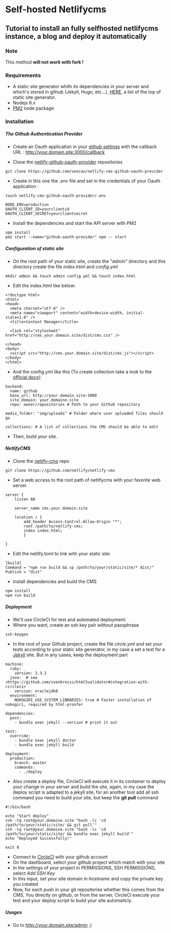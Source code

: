 # Self-hosted Netlifycms
## Tutorial to install an fully selfhosted netlifycms instance, a blog and deploy it automatically

### Note

This method **will not work with fork !**

### Requirements
- A static site generator whith its dependencies in your server and which's stored in github (Jekyll, Hugo, etc...), [HERE](https://www.staticgen.com/), a list of the top of static site generator.
- Nodejs 6.x
- [PM2](https://github.com/Unitech/pm2) node package

### Installation

##### The Github Authentication Provider

- Create an Oauth application in your [github settings](https://github.com/settings/developers) with the callback URL : http://your.domain.site:3000/callback

- Clone the [netlify-github-oauth-provider](https://github.com/vencax/netlify-cms-github-oauth-provider) repositories
```
git clone https://github.com/vencax/netlify-cms-github-oauth-provider
```
- Create in this one the _.env_ file and set in the credentials of your Oauth application :
```
touch netlify-cms-github-oauth-provider/.env
```
```
NODE_ENV=production
OAUTH_CLIENT_ID=yourclientid
OAUTH_CLIENT_SECRET=yourclientsecret
```
- Install the dependencies and start the API server with PM2
```
npm install
pm2 start --name="github-oauth-provider" npm -- start
```
##### Configuration of static site
- On the root path of your static site, create the "_admin_" directory and this directory create the file _index.html_ and _config.yml_
```
mkdir admin && touch admin config.yml && touch index.html
```
- Edit the index.html like below:
```
<!doctype html>
<html>
<head>
  <meta charset="utf-8" />
  <meta name="viewport" content="width=device-width, initial-scale=1.0" />
  <title>Content Manager</title>

  <link rel="stylesheet" href="http://cms.your.domain.site/dist/cms.css" />

</head>
<body>
  <script src="http://cms.your.domain.site/dist/cms.js"></script>
</body>
</html>

```
- And the config.yml like this (To create collection take a look to the [official docs](https://github.com/netlify/netlify-cms/blob/master/docs/quick-start.md)):
```
backend:
  name: github
  base_url: http://your.domain.site:3000
  site_domain: your.domaine.site
  repo: owner/repositories # Path to your Github repository

media_folder: "img/uploads" # Folder where user uploaded files should go

collections: # A list of collections the CMS should be able to edit
```
- Then, build your site.

##### NetlifyCMS

- Clone the [netlify-cms](https://github.com/netlify/netlify-cms) repo
```
git clone https://github.com/netlify/netlify-cms
```
- Set a web access to the root path of netlifycms with your favorite web server.
```
server {
    listen 80

    server_name cms.your.domain.site

    location / {
        add_header Access-Control-Allow-Origin "*";
        root /path/to/netlify-cms;
        index index.html;
        }

}
```
- Edit the netlify.toml to link with your static site:
```
[build]
Command = "npm run build && cp /path/to/your/static/site/* dist/"
Publish = "dist"

```
- Install dependencies and build the CMS
```
npm install
npm run build
```

##### Deployment

- We'll use CircleCI for test and automated deployment:
- Where you want, create an ssh key pair without passphrase
```
ssh-keygen
```
- In the root of your Github project, create the file _circle.yml_ and set your tests according to your static site generator, in my case a set a test for a [Jekyll](https://jekyllrb.com/) site. But in any cases, keep the deployment part
```
machine:
  ruby:
    version: 2.3.1
  java:  # see <https://github.com/svenkreiss/html5validator#integration-with-circleci>
    version: oraclejdk8
  environment:
    NOKOGIRI_USE_SYSTEM_LIBRARIES: true # Faster installation of nokogiri, required by html-proofer

dependencies:
  post:
    - bundle exec jekyll --version # print it out

test:
  override:
    - bundle exec jekyll doctor
    - bundle exec jekyll build

deployment:
  production:
    branch: master
    commands:
      - ./deploy
```
- Also create a _deploy_ file, CircleCI will execute it in its container to deploy your change in your server and build the site, again, in my case the deploy script is adapted to a jekyll site, for an another tool add all ssh command you need to build your site, but keep the __git pull__ command
```
#!/bin/bash

echo "Start deploy"
ssh -tq root@your.domaine.site "bash -lc 'cd /path/to/your/static/site/ && git pull'"
ssh -tq root@your.domaine.site "bash -lc 'cd /path/to/your/static/site/ && bundle exec jekyll build'"
echo "Deployed Successfully!"

exit 0

```
- Connect to [CircleCI](https://circleci.com/vcs-authorize/) with your github account
- On the dashboard, select your github project which match with your site
- In the settings of your project in PERMISSIONS, SSH PERMISSIONS, select _Add SSH Key_
- In this input, set your site domain in _hostname_ and copy the private key you created
- Now, for each push in your git repositories whether this comes from the CMS, You directly on github, or from the server, CircleCI execute your test and your deploy script to build your site automaticly.

##### Usages

- Go to http://your.domain.site/admin ;)

